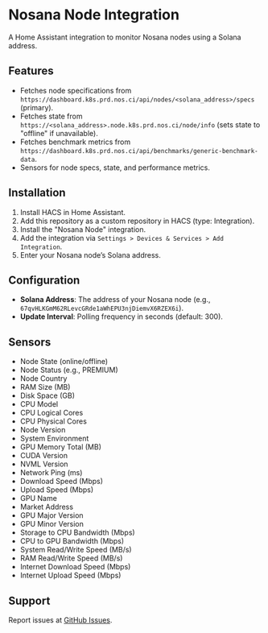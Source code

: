 # Nosana Node Integration

A Home Assistant integration to monitor Nosana nodes using a Solana address.

## Features
- Fetches node specifications from `https://dashboard.k8s.prd.nos.ci/api/nodes/<solana_address>/specs` (primary).
- Fetches state from `https://<solana_address>.node.k8s.prd.nos.ci/node/info` (sets state to "offline" if unavailable).
- Fetches benchmark metrics from `https://dashboard.k8s.prd.nos.ci/api/benchmarks/generic-benchmark-data`.
- Sensors for node specs, state, and performance metrics.

## Installation
1. Install HACS in Home Assistant.
2. Add this repository as a custom repository in HACS (type: Integration).
3. Install the "Nosana Node" integration.
4. Add the integration via `Settings > Devices & Services > Add Integration`.
5. Enter your Nosana node’s Solana address.

## Configuration
- **Solana Address**: The address of your Nosana node (e.g., `67qvHLKGmM62RLevcGRde1aWhEPU3njDiemvX6RZEX6i`).
- **Update Interval**: Polling frequency in seconds (default: 300).

## Sensors
- Node State (online/offline)
- Node Status (e.g., PREMIUM)
- Node Country
- RAM Size (MB)
- Disk Space (GB)
- CPU Model
- CPU Logical Cores
- CPU Physical Cores
- Node Version
- System Environment
- GPU Memory Total (MB)
- CUDA Version
- NVML Version
- Network Ping (ms)
- Download Speed (Mbps)
- Upload Speed (Mbps)
- GPU Name
- Market Address
- GPU Major Version
- GPU Minor Version
- Storage to CPU Bandwidth (Mbps)
- CPU to GPU Bandwidth (Mbps)
- System Read/Write Speed (MB/s)
- RAM Read/Write Speed (MB/s)
- Internet Download Speed (Mbps)
- Internet Upload Speed (Mbps)

## Support
Report issues at [GitHub Issues](https://github.com/NateTheGreatX/hacs-nosana-node/issues).